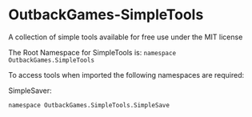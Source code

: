 # OutbackGames-SimpleTools
 A collection of simple tools available for free use under the MIT license
 
 The Root Namespace for SimpleTools is:
 ```namespace OutbackGames.SimpleTools```
 
 To access tools when imported the following namespaces are required:
 
 SimpleSaver:
 ```
 namespace OutbackGames.SimpleTools.SimpleSave
 ```
